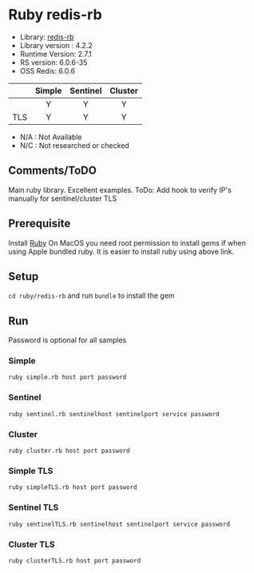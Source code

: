  # Ruby redis-rb
* Library: [redis-rb](https://github.com/redis/redis-rb)
* Library version : 4.2.2
* Runtime Version: 2.7.1
* RS version: 6.0.6-35
* OSS Redis: 6.0.6

|     | Simple | Sentinel| Cluster|
|:--- |:---:   |:---:    |:---:   |
|     | Y      | Y       | Y      |
| TLS | Y      | Y       | Y      |

* N/A : Not Available
* N/C : Not researched or checked
## Comments/ToDO
Main ruby library. Excellent examples.
ToDo: Add hook to verify IP's manually for sentinel/cluster TLS

## Prerequisite
Install [Ruby](https://www.ruby-lang.org/en/documentation/installation/)
On MacOS you need root permission to install gems if when using Apple bundled ruby. It is easier to install ruby using above link.

## Setup
`cd ruby/redis-rb` and run `bundle` to install the gem
## Run
Password is optional for all samples

### Simple
`ruby simple.rb host port password`

### Sentinel
`ruby sentinel.rb sentinelhost sentinelport service password`

### Cluster
`ruby cluster.rb host port password`

### Simple TLS
`ruby simpleTLS.rb host port password`

### Sentinel TLS
`ruby sentinelTLS.rb sentinelhost sentinelport service password`

### Cluster TLS
`ruby clusterTLS.rb host port password`
